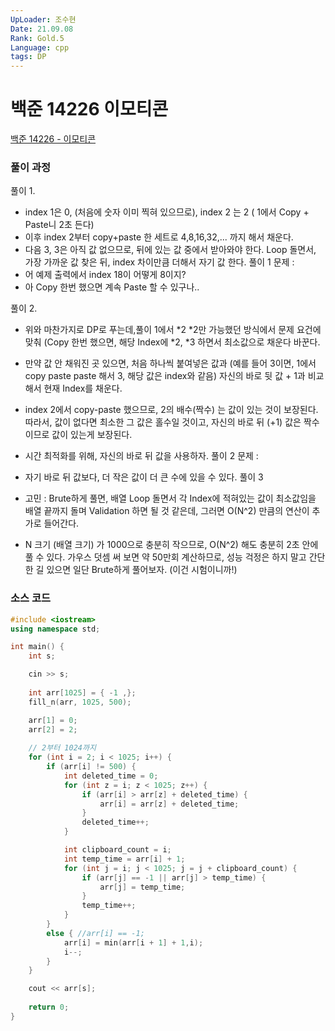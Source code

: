 ```yaml
---
UpLoader: 조수현  
Date: 21.09.08  
Rank: Gold.5  
Language: cpp  
tags: DP  
---
```


# 백준 14226 이모티콘  
  
[백준 14226 - 이모티콘](https://www.acmicpc.net/problem/14226)  
  
### 풀이 과정   
   
풀이 1.
- index 1은 0, (처음에 숫자 이미 찍혀 있으므로), index 2 는 2 ( 1에서 Copy + Paste니 2초 든다)
- 이후 index 2부터 copy+paste 한 세트로 4,8,16,32,... 까지 해서 채운다.
- 다음 3, 3은 아직 값 없으므로, 뒤에 있는 값 중에서 받아와야 한다. Loop 돌면서, 가장 가까운 값 찾은 뒤, index 차이만큼 더해서 자기 값 한다.
풀이 1 문제 :
- 어 예제 출력에서 index 18이 어떻게 8이지?
- 아 Copy 한번 했으면 계속 Paste 할 수 있구나..

풀이 2.
- 위와 마찬가지로 DP로 푸는데,풀이 1에서 *2 *2만 가능했던 방식에서 문제 요건에 맞춰 (Copy 한번 했으면, 해당 Index에 *2, *3 하면서 최소값으로 채운다 바꾼다.
- 만약 값 안 채워진 곳 있으면, 처음 하나씩 붙여넣은 값과 (예를 들어 3이면, 1에서 copy paste paste 해서 3, 해당 값은 index와 같음) 자신의 바로 뒷 값 + 1과 비교해서 현재 Index를 채운다.
- index 2에서 copy-paste 했으므로, 2의 배수(짝수) 는 값이 있는 것이 보장된다. 따라서, 값이 없다면 최소한 그 값은 홀수일 것이고, 자신의 바로 뒤 (+1) 값은 짝수이므로 값이 있는게 보장된다.
- 시간 최적화를 위해, 자신의 바로 뒤 값을 사용하자.
풀이 2 문제 :
- 자기 바로 뒤 값보다, 더 작은 값이 더 큰 수에 있을 수 있다.
풀이 3
- 고민 : Brute하게 풀면, 배열 Loop 돌면서 각 Index에 적혀있는 값이 최소값임을 배열 끝까지 돌며 Validation 하면 될 것 같은데, 그러면 O(N^2) 만큼의 연산이 추가로 들어간다.

- N 크기 (배열 크기) 가 1000으로 충분히 작으므로, O(N^2) 해도 충분히 2초 안에 풀 수 있다. 가우스 덧셈 써 보면 약 50만회 계산하므로, 성능 걱정은 하지 말고 간단한 길 있으면 일단 Brute하게 풀어보자. (이건 시험이니까!)
  
### 소스 코드
  
```cpp
#include <iostream>
using namespace std;

int main() {
	int s;

	cin >> s;
	
	int arr[1025] = { -1 ,};
	fill_n(arr, 1025, 500);

	arr[1] = 0;
	arr[2] = 2;
	
	// 2부터 1024까지
	for (int i = 2; i < 1025; i++) {
		if (arr[i] != 500) {
			int deleted_time = 0;
			for (int z = i; z < 1025; z++) {
				if (arr[i] > arr[z] + deleted_time) {
					arr[i] = arr[z] + deleted_time;
				}
				deleted_time++;
			}

			int clipboard_count = i;
			int temp_time = arr[i] + 1;
			for (int j = i; j < 1025; j = j + clipboard_count) {
				if (arr[j] == -1 || arr[j] > temp_time) {
					arr[j] = temp_time;
				}
				temp_time++;
			}
		}
		else { //arr[i] == -1;
			arr[i] = min(arr[i + 1] + 1,i);
			i--;
		}
	}

	cout << arr[s];
	
	return 0;
}

```